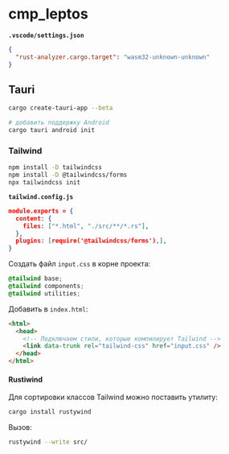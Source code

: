 # cmp_leptos

**`.vscode/settings.json`**

```json
{
  "rust-analyzer.cargo.target": "wasm32-unknown-unknown"
}
```

## Tauri

```bash
cargo create-tauri-app --beta

# добавить поддержку Android
cargo tauri android init
```

### Tailwind

```bash
npm install -D tailwindcss
npm install -D @tailwindcss/forms
npx tailwindcss init
```

**`tailwind.config.js`**

```json
module.exports = {
  content: {
    files: ["*.html", "./src/**/*.rs"],
  },
  plugins: [require('@tailwindcss/forms'),],
}
```

Создать файл `input.css` в корне проекта:

```css
@tailwind base;
@tailwind components;
@tailwind utilities;
```

Добавить в `index.html`:

```html
<html>
  <head>
    <!-- Подключаем стили, которые компилирует Tailwind -->
    <link data-trunk rel="tailwind-css" href="input.css" />
  </head>
</html>
```

#### Rustiwind

Для сортировки классов Tailwind можно поставить утилиту:

```bash
cargo install rustywind
```

Вызов:

```bash
rustywind --write src/
```
